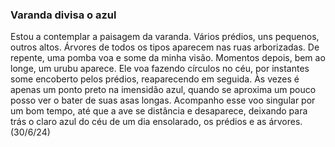 ### Varanda divisa o azul

Estou a contemplar a paisagem da varanda. Vários prédios, uns pequenos, outros altos. Árvores de todos os tipos aparecem nas ruas arborizadas. De repente, uma pomba voa e some da minha visão. Momentos depois, bem ao longe, um urubu aparece. Ele voa fazendo círculos no céu, por instantes some encoberto pelos prédios, reaparecendo em seguida. Às vezes é apenas um ponto preto na imensidão azul, quando se aproxima um pouco posso ver o bater de suas asas longas. Acompanho esse voo singular por um bom tempo, até que a ave se distância e desaparece, deixando para trás o claro azul do céu de um dia ensolarado, os prédios e as árvores. (30/6/24)